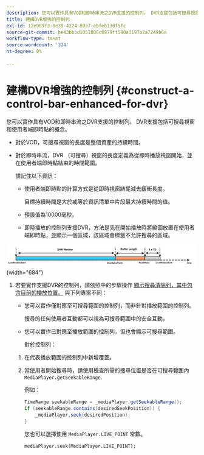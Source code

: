 ```yaml
---
description: 您可以實作具有VOD和即時串流之DVR支援的控制列。 DVR支援包括可搜尋視窗和使用者端即時點的概念。
title: 建構DVR增強的控制列
exl-id: 12e989f3-0e39-4224-89a7-ebfeb130f5fc
source-git-commit: be43bbbd1051886c8979ff590a3197b2a7249b6a
workflow-type: tm+mt
source-wordcount: '324'
ht-degree: 0%

---
```


# 建構DVR增強的控制列 {#construct-a-control-bar-enhanced-for-dvr}

您可以實作具有VOD和即時串流之DVR支援的控制列。 DVR支援包括可搜尋視窗和使用者端即時點的概念。

* 對於VOD，可搜尋視窗的長度是整個資產的持續時間。
* 對於即時串流，DVR （可搜尋）視窗的長度定義為從即時播放視窗開始，並在使用者端即時點結束的時間範圍。

   請記住以下資訊：

   * 使用者端即時點的計算方式是從即時視窗結尾減去緩衝長度。

      目標持續時間是大於或等於資訊清單中片段最大持續時間的值。
   * 預設值為10000毫秒。
   * 即時播放的控制列支援DVR，方法是先在開始播放時將縮圖放置在使用者端即時點，並顯示一個區域，該區域會標籤不允許搜尋的區域。

<!--<a id="fig_37A39A28BA714BA5A2C461357ED5BD41"></a>-->

![](assets/dvr-window.PNG){width="684"}

1. 若要實作支援DVR的控制列，請依照中的步驟操作 [顯示搜尋清除列，其中包含目前的播放位置。](../../../tvsdk-3x-android-prog/android-3x-content-playback-options-android2/ui-configure/android-3x-ui-seek-scrub-bar-display.md) 與下列專案不同：

   * 您可以實作僅對應至可搜尋範圍的控制列，而非針對播放範圍的控制列。

      搜尋的任何使用者互動都可以視為可搜尋範圍中的安全互動。
   * 您可以實作已對應至播放範圍的控制列，但也會顯示可搜尋範圍。

      對於控制列：
   1. 在代表播放範圍的控制列中新增覆蓋。
   1. 當使用者開始搜尋時，請使用檢查所需的搜尋位置是否在可搜尋範圍內 `MediaPlayer.getSeekableRange`.

      例如：

      ```java
      TimeRange seekableRange = _mediaPlayer.getSeekableRange(); 
      if (seekableRange.contains(desiredSeekPosition)) { 
          _mediaPlayer.seek(desiredPosition); 
      }
      ```

      您也可以選擇使用 `MediaPlayer.LIVE_POINT` 常數。

      ```
      mediaPlayer.seek(MediaPlayer.LIVE_POINT);
      ```
